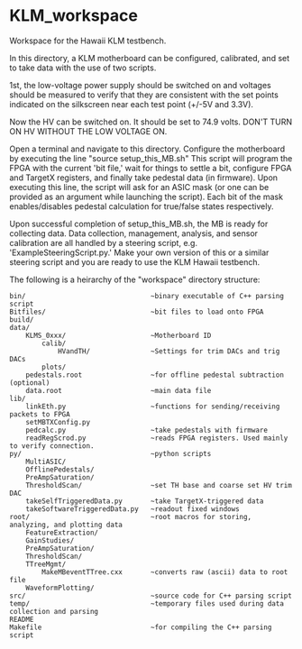 # KLM_workspace


Workspace for the Hawaii KLM testbench.


In this directory, a KLM motherboard can be configured, calibrated, and set
to take data with the use of two scripts.

1st, the low-voltage power supply should be switched on and voltages should
be measured to verify that they are consistent with the set points indicated
on the silkscreen near each test point (+/-5V and 3.3V).

Now the HV can be switched on. It should be set to 74.9 volts. DON'T TURN ON
HV WITHOUT THE LOW VOLTAGE ON.

Open a terminal and navigate to this directory. Configure the motherboard by
executing the line "source setup_this_MB.sh" This script will program the FPGA
with the current 'bit file,' wait for things to settle a bit, configure FPGA and
TargetX registers, and finally take pedestal data (in firmware). Upon executing
this line, the script will ask for an ASIC mask (or one can be provided as an
argument while launching the script). Each bit of the mask enables/disables
pedestal calculation for true/false states respectively.  

Upon successful completion of setup_this_MB.sh, the MB is ready for collecting
data. Data collection, management, analysis, and sensor calibration are all
handled by a steering script, e.g. 'ExampleSteeringScript.py.' Make your own
version of this or a similar steering script and you are ready to use the
KLM Hawaii testbench.


The following is a heirarchy of the "workspace" directory structure:
```
bin/                               ~binary executable of C++ parsing script
Bitfiles/                          ~bit files to load onto FPGA
build/
data/
    KLMS_0xxx/                     ~Motherboard ID
        calib/                     
            HVandTH/               ~Settings for trim DACs and trig DACs
        plots/
    pedestals.root                 ~for offline pedestal subtraction (optional)
    data.root                      ~main data file
lib/
    linkEth.py                     ~functions for sending/receiving packets to FPGA
    setMBTXConfig.py               
    pedcalc.py                     ~take pedestals with firmware
    readRegScrod.py                ~reads FPGA registers. Used mainly to verify connection.
py/                                ~python scripts
    MultiASIC/
    OfflinePedestals/
    PreAmpSaturation/
    ThresholdScan/                 ~set TH base and coarse set HV trim DAC
    takeSelfTriggeredData.py       ~take TargetX-triggered data
    takeSoftwareTriggeredData.py   ~readout fixed windows
root/                              ~root macros for storing, analyzing, and plotting data
    FeatureExtraction/
    GainStudies/
    PreAmpSaturation/
    ThresholdScan/
    TTreeMgmt/
        MakeMBeventTTree.cxx       ~converts raw (ascii) data to root file
    WaveformPlotting/
src/                               ~source code for C++ parsing script
temp/                              ~temporary files used during data collection and parsing
README               
Makefile                           ~for compiling the C++ parsing script
```
